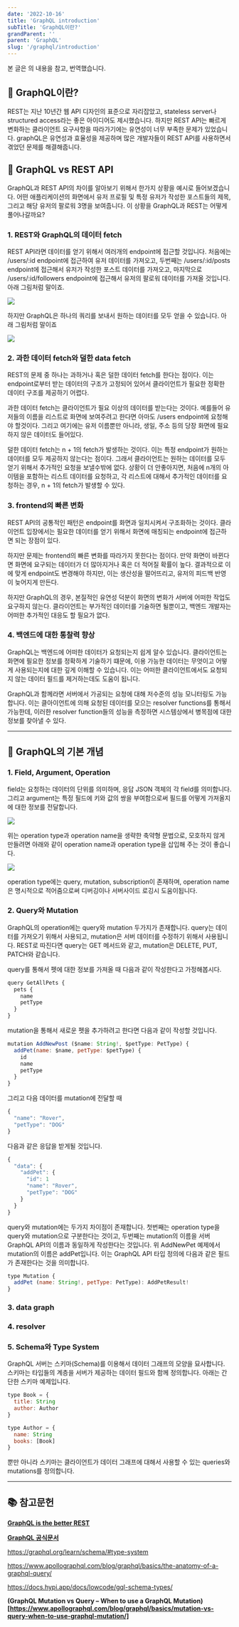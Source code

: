 ```yaml
---
date: '2022-10-16'
title: 'GraphQL introduction'
subTitle: 'GraphQL이란?'
grandParent: ''
parent: 'GraphQL'
slug: '/graphql/introduction'
---
```


본 글은 의 내용을 참고, 번역했습니다.

## 📌 GraphQL이란?

REST는 지난 10년간 웹 API 디자인의 표준으로 자리잡았고, stateless server나 structured access라는 좋은 아이디어도 제시했습니다. 하지만 REST API는 빠르게 변화하는 클라이언트 요구사항을 따라가기에는 유연성이 너무 부족한 문제가 있었습니다. graphQL은 유연성과 효율성을 제공하며 많은 개발자들이 REST API를 사용하면서 겪었던 문제를 해결해줍니다.

## 📌 GraphQL vs REST API

GraphQL과 REST API의 차이를 알아보기 위해서 한가지 상황을 예시로 들어보겠습니다. 어떤 애플리케이션의 화면에서 유저 프로필 및 특정 유저가 작성한 포스트들의 제목, 그리고 해당 유저의 팔로워 3명을 보여줍니다. 이 상황을 GraphQL과 REST는 어떻게 풀어나갈까요?

### 1. REST와 GraphQL의 데이터 fetch

REST API라면 데이터를 얻기 위해서 여러개의 endpoint에 접근할 것입니다. 처음에는 /users/:id endpoint에 접근하여 유저 데이터를 가져오고, 두번째는 /users/:id/posts endpoint에 접근해서 유저가 작성한 포스트 데이터를 가져오고, 마지막으로 /users/:id/followers endpoint에 접근해서 유저의 팔로워 데이터를 가져올 것입니다. 아래 그림처럼 말이죠.

![](data-fetch-rest.png)

하지만 GraphQL은 하나의 쿼리를 보내서 원하는 데이터를 모두 얻을 수 있습니다. 아래 그림처럼 말이죠

![](data-fetch-graphql.png)

### 2. 과한 데이터 fetch와 덜한 data fetch

REST의 문제 중 하나는 과하거나 혹은 덜한 데이터 fetch를 한다는 점이다. 이는 endpoint로부터 받는 데이터의 구조가 고정되어 있어서 클라이언트가 필요한 정확한 데이터 구조를 제공하기 어렵다.

과한 데이터 fetch는 클라이언트가 필요 이상의 데이터를 받는다는 것이다. 예를들어 유저들의 이름을 리스트로 화면에 보여주려고 한다면 아마도 /users endpoint에 요청해야 할것이다. 그리고 여기에는 유저 이름뿐만 아니라, 생일, 주소 등의 당장 화면에 필요하지 않은 데이터도 들어있다.

덜한 데이터 fetch는 n + 1의 fetch가 발생하는 것이다. 이는 특정 endpoint가 원하는 데이터를 모두 제공하지 않는다는 점이다. 그래서 클라이언트는 원하는 데이터를 모두 얻기 위해서 추가적인 요청을 보낼수밖에 없다. 상황이 더 안좋아지면, 처음에 n개의 아이템을 포함하는 리스트 데이터를 요청하고, 각 리스트에 대해서 추가적인 데이터를 요청하는 경우, n + 1의 fetch가 발생할 수 있다.

### 3. frontend의 빠른 변화

REST API의 공통적인 패턴은 endpoint를 화면과 일치시켜서 구조화하는 것이다. 클라이언트 입장에서는 필요한 데이터를 얻기 위해서 화면에 매칭되는 endpoint에 접근하면 되는 장점이 있다.

하지만 문제는 frontend의 빠른 변화를 따라가지 못한다는 점이다. 만약 화면이 바뀐다면 화면에 요구되는 데이터가 더 많아지거나 혹은 더 적어질 확률이 높다. 결과적으로 이에 맞게 endpoint도 변경해야 하지만, 이는 생산성을 떨어뜨리고, 유저의 피드백 반영이 늦어지게 만든다.

하지만 GraphQL의 경우, 본질적인 유연성 덕분이 화면의 변화가 서버에 어떠한 작업도 요구하지 않는다. 클라이언트는 부가적인 데이터를 기술하면 될뿐이고, 백엔드 개발자는 어떠한 추가적인 대응도 할 필요가 없다.

### 4. 백엔드에 대한 통찰력 향상

GraphQL는 백엔드에 어떠한 데이터가 요청되는지 쉽게 알수 있습니다. 클라이언트는 화면에 필요한 정보를 정확하게 기술하기 떄문에, 이용 가능한 데이터는 무엇이고 어떻게 사용되는지에 대한 깊게 이해할 수 있습니다. 이는 어떠한 클라이언트에서도 요청되지 않는 데이터 필드를 제거하는데도 도움이 됩니다.

GraphQL과 함께라면 서버에서 가공되는 요청에 대해 저수준의 성능 모니터링도 가능합니다. 이는 클아이언트에 의해 요청된 데이터를 모으는 resolver functions를 통해서 가능한데, 이러한 resolver function들의 성능을 측정하면 시스템상에서 병목점에 대한 정보를 찾아낼 수 있다.

---

## 📌 GraphQL의 기본 개념

### 1. Field, Argument, Operation

field는 요청하는 데이터의 단위를 의미하며, 응답 JSON 객체의 각 field를 의미합니다. 그리고 argument는 특정 필드에 키와 값의 쌍을 부여함으로써 필드를 어떻게 가져올지에 대한 정보를 전달합니다.

![](./query-argument.png)

위는 operation type과 operation name을 생략한 축약형 문법으로, 모호하지 않게 만들려면 아래와 같이 operation name과 operation type을 삽입해 주는 것이 좋습니다.

![](./operation.png)

operation type에는 query, mutation, subscription이 존재하며, operation name은 명시적으로 적어줌으로써 디버깅이나 서버사이드 로깅시 도움이됩니다.

### 2. Query와 Mutation

GraphQL의 operation에는 query와 mutation 두가지가 존재합니다. query는 데이터를 가져오기 위해서 사용되고, mutation은 서버 데이터를 수정하기 위해서 사용됩니다. REST로 따진다면 query는 GET 메서드와 같고, mutation은 DELETE, PUT, PATCH와 같습니다.

query를 통해서 펫에 대한 정보를 가져올 때 다음과 같이 작성한다고 가정해봅시다.

```javascript
query GetAllPets {
  pets {
    name
    petType
  }
}
```

mutation을 통해서 새로운 펫을 추가하려고 한다면 다음과 같이 작성할 것입니다.

```javascript
mutation AddNewPost ($name: String!, $petType: PetType) {
  addPet(name: $name, petType: $petType) {
    id
    name
    petType
  }
}
```

그리고 다음 데이터를 mutation에 전달할 때

```javascript
{
  "name": "Rover",
  "petType": "DOG"
}
```

다음과 같은 응답을 받게될 것입니다.

```javascript
{
  "data": {
    "addPet": {
      "id": 1
      "name": "Rover",
      "petType": "DOG"
    }
  }
}
```

query와 mutation에는 두가지 차이점이 존재합니다. 첫번째는 operation type을 query와 mutation으로 구분한다는 것이고, 두번째는 mutation의 이름을 서버 GraphQL API의 이름과 동일하게 작성한다는 것입니다. 위 AddNewPet 예제에서 mutation의 이름은 addPet입니다. 이는 GraphQL API 타입 정의에 다음과 같은 필드가 존재한다는 것을 의미합니다.

```javascript
type Mutation {
  addPet (name: String!, petType: PetType): AddPetResult!
}
```

### 3. data graph

### 4. resolver

### 5. Schema와 Type System

GraphQL 서버는 스키마(Schema)를 이용해서 데이터 그래프의 모양을 묘사합니다. 스키마는 타입들의 계층을 서버가 제공하는 데이터 필드와 함께 정의합니다. 아래는 간단한 스키마 예제입니다.

```javascript
type Book = {
  title: String
  author: Author
}

type Author = {
  name: String
  books: [Book]
}
```

뿐만 아니라 스키마는 클라이언트가 데이터 그래프에 대해서 사용할 수 있는 queries와 mutations를 정의합니다.

---

## 📚 참고문헌

**[GraphQL is the better REST](https://www.howtographql.com/basics/1-graphql-is-the-better-rest/)**

**[GraphQL 공식문서](https://graphql.org/learn)**

https://graphql.org/learn/schema/#type-system

https://www.apollographql.com/blog/graphql/basics/the-anatomy-of-a-graphql-query/

https://docs.hypi.app/docs/lowcode/gql-schema-types/

**(GraphQL Mutation vs Query – When to use a GraphQL Mutation)[https://www.apollographql.com/blog/graphql/basics/mutation-vs-query-when-to-use-graphql-mutation/]**

